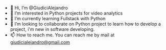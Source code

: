 - 👋 Hi, I’m @GiudiciAlejandro
- 👀 I’m interested in Python projects for video analytics
- 🌱 I’m currently learning Fullstack with Python
- 💞️ I’m looking to collaborate on Python project to learn how to develop a project, i'm new in software developing.
- 📫 How to reach me. You can reach me by mail at giudicialejandro@gmail.com

<!---
GiudiciAlejandro/GiudiciAlejandro is a ✨ special ✨ repository because its `README.md` (this file) appears on your GitHub profile.
You can click the Preview link to take a look at your changes.
--->
